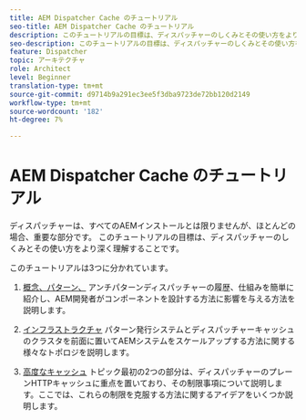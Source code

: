 ```yaml
---
title: AEM Dispatcher Cache のチュートリアル
seo-title: AEM Dispatcher Cache のチュートリアル
description: このチュートリアルの目標は、ディスパッチャーのしくみとその使い方をより深く理解することです。
seo-description: このチュートリアルの目標は、ディスパッチャーのしくみとその使い方をより深く理解することです。
feature: Dispatcher
topic: アーキテクチャ
role: Architect
level: Beginner
translation-type: tm+mt
source-git-commit: d9714b9a291ec3ee5f3dba9723de72bb120d2149
workflow-type: tm+mt
source-wordcount: '182'
ht-degree: 7%

---
```



# AEM Dispatcher Cache のチュートリアル

ディスパッチャーは、すべてのAEMインストールとは限りませんが、ほとんどの場合、重要な部分です。 このチュートリアルの目標は、ディスパッチャーのしくみとその使い方をより深く理解することです。

このチュートリアルは3つに分かれています。

1. [概念、パターン、](chapter-1.md)
アンチパターンディスパッチャーの履歴、仕組みを簡単に紹介し、AEM開発者がコンポーネントを設計する方法に影響を与える方法を説明します。

1. [インフラストラクチャ](chapter-2.md)
パターン発行システムとディスパッチャーキャッシュのクラスタを前面に置いてAEMシステムをスケールアップする方法に関する様々なトポロジを説明します。

1. [高度なキャッシュ](chapter-3.md)
トピック最初の2つの部分は、ディスパッチャーのプレーンHTTPキャッシュに重点を置いており、その制限事項について説明します。ここでは、これらの制限を克服する方法に関するアイデアをいくつか説明します。
